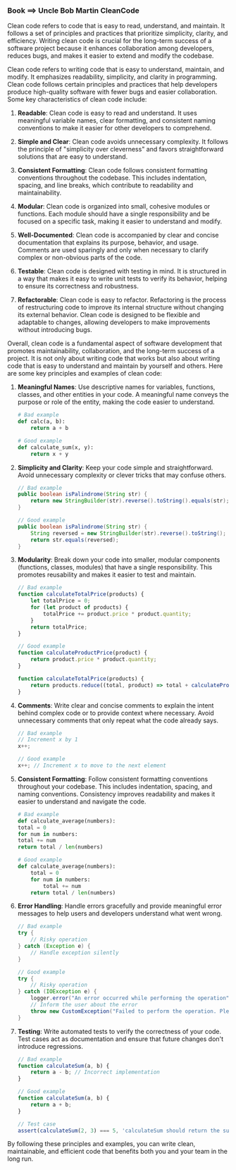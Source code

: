### Book ==> Uncle Bob Martin CleanCode

Clean code refers to code that is easy to read, understand, and maintain. It follows a set of principles and practices that prioritize simplicity, clarity, and efficiency. Writing clean code is crucial for the long-term success of a software project because it enhances collaboration among developers, reduces bugs, and makes it easier to extend and modify the codebase.

Clean code refers to writing code that is easy to understand, maintain, and modify. It emphasizes readability, simplicity, and clarity in programming. Clean code follows certain principles and practices that help developers produce high-quality software with fewer bugs and easier collaboration. Some key characteristics of clean code include:

1. **Readable**: Clean code is easy to read and understand. It uses meaningful variable names, clear formatting, and consistent naming conventions to make it easier for other developers to comprehend.

2. **Simple and Clear**: Clean code avoids unnecessary complexity. It follows the principle of "simplicity over cleverness" and favors straightforward solutions that are easy to understand.

3. **Consistent Formatting**: Clean code follows consistent formatting conventions throughout the codebase. This includes indentation, spacing, and line breaks, which contribute to readability and maintainability.

4. **Modular**: Clean code is organized into small, cohesive modules or functions. Each module should have a single responsibility and be focused on a specific task, making it easier to understand and modify.

5. **Well-Documented**: Clean code is accompanied by clear and concise documentation that explains its purpose, behavior, and usage. Comments are used sparingly and only when necessary to clarify complex or non-obvious parts of the code.

6. **Testable**: Clean code is designed with testing in mind. It is structured in a way that makes it easy to write unit tests to verify its behavior, helping to ensure its correctness and robustness.

7. **Refactorable**: Clean code is easy to refactor. Refactoring is the process of restructuring code to improve its internal structure without changing its external behavior. Clean code is designed to be flexible and adaptable to changes, allowing developers to make improvements without introducing bugs.

Overall, clean code is a fundamental aspect of software development that promotes maintainability, collaboration, and the long-term success of a project. It is not only about writing code that works but also about writing code that is easy to understand and maintain by yourself and others.
Here are some key principles and examples of clean code:

1. **Meaningful Names**:
   Use descriptive names for variables, functions, classes, and other entities in your code. A meaningful name conveys the purpose or role of the entity, making the code easier to understand.

   ```python
   # Bad example
   def calc(a, b):
       return a + b

   # Good example
   def calculate_sum(x, y):
       return x + y
   ```

2. **Simplicity and Clarity**:
   Keep your code simple and straightforward. Avoid unnecessary complexity or clever tricks that may confuse others.

   ```java
   // Bad example
   public boolean isPalindrome(String str) {
       return new StringBuilder(str).reverse().toString().equals(str);
   }

   // Good example
   public boolean isPalindrome(String str) {
       String reversed = new StringBuilder(str).reverse().toString();
       return str.equals(reversed);
   }
   ```

3. **Modularity**:
   Break down your code into smaller, modular components (functions, classes, modules) that have a single responsibility. This promotes reusability and makes it easier to test and maintain.

   ```javascript
   // Bad example
   function calculateTotalPrice(products) {
       let totalPrice = 0;
       for (let product of products) {
           totalPrice += product.price * product.quantity;
       }
       return totalPrice;
   }

   // Good example
   function calculateProductPrice(product) {
       return product.price * product.quantity;
   }

   function calculateTotalPrice(products) {
       return products.reduce((total, product) => total + calculateProductPrice(product), 0);
   }
   ```

4. **Comments**:
   Write clear and concise comments to explain the intent behind complex code or to provide context where necessary. Avoid unnecessary comments that only repeat what the code already says.

   ```csharp
   // Bad example
   // Increment x by 1
   x++;

   // Good example
   x++; // Increment x to move to the next element
   ```

5. **Consistent Formatting**:
   Follow consistent formatting conventions throughout your codebase. This includes indentation, spacing, and naming conventions. Consistency improves readability and makes it easier to understand and navigate the code.

   ```python
   # Bad example
   def calculate_average(numbers):
   total = 0
   for num in numbers:
   total += num
   return total / len(numbers)

   # Good example
   def calculate_average(numbers):
       total = 0
       for num in numbers:
           total += num
       return total / len(numbers)
   ```

6. **Error Handling**:
   Handle errors gracefully and provide meaningful error messages to help users and developers understand what went wrong.

   ```java
   // Bad example
   try {
       // Risky operation
   } catch (Exception e) {
       // Handle exception silently
   }

   // Good example
   try {
       // Risky operation
   } catch (IOException e) {
       logger.error("An error occurred while performing the operation", e);
       // Inform the user about the error
       throw new CustomException("Failed to perform the operation. Please try again later.");
   }
   ```

7. **Testing**:
   Write automated tests to verify the correctness of your code. Test cases act as documentation and ensure that future changes don't introduce regressions.

   ```javascript
   // Bad example
   function calculateSum(a, b) {
       return a - b; // Incorrect implementation
   }

   // Good example
   function calculateSum(a, b) {
       return a + b;
   }

   // Test case
   assert(calculateSum(2, 3) === 5, 'calculateSum should return the sum of two numbers');
   ```

By following these principles and examples, you can write clean, maintainable, and efficient code that benefits both you and your team in the long run.
